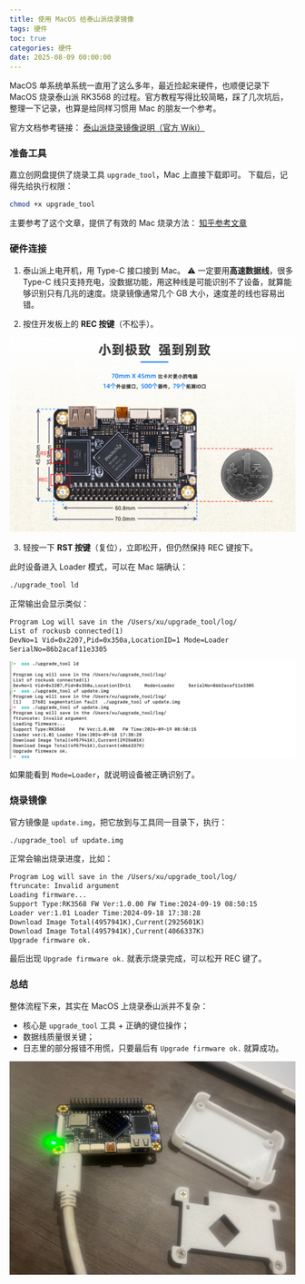 ```yaml
---
title: 使用 MacOS 给泰山派烧录镜像
tags: 硬件
toc: true
categories: 硬件
date: 2025-08-09 00:00:00
---
```


MacOS 单系统单系统一直用了这么多年，最近捡起来硬件，也顺便记录下 MacOS 烧录泰山派 RK3568 的过程。官方教程写得比较简略，踩了几次坑后，整理一下记录，也算是给同样习惯用 Mac 的朋友一个参考。

官方文档参考链接：
[泰山派烧录镜像说明（官方 Wiki）](https://wiki.lckfb.com/zh-hans/tspi-rk3566/system-usage/img-download.html)

 <!--more-->

### 准备工具

嘉立创网盘提供了烧录工具 `upgrade_tool`，Mac 上直接下载即可。
下载后，记得先给执行权限：

```bash
chmod +x upgrade_tool
```

主要参考了这个文章，提供了有效的 Mac 烧录方法：
[知乎参考文章](https://zhuanlan.zhihu.com/p/684922505)

### 硬件连接

1. 泰山派上电开机，用 Type-C 接口接到 Mac。
   ⚠️ 一定要用**高速数据线**，很多 Type-C 线只支持充电，没数据功能，用这种线是可能识别不了设备，就算能够识别只有几兆的速度。烧录镜像通常几个 GB 大小，速度差的线也容易出错。

2. 按住开发板上的 **REC 按键**（不松手）。

![image-20250921200130465](https://raw.githubusercontent.com/cloudsmithy/picgo-imh/master/image-20250921200130465.png)

3. 轻按一下 **RST 按键**（复位），立即松开，但仍然保持 REC 键按下。

此时设备进入 Loader 模式，可以在 Mac 端确认：

```bash
./upgrade_tool ld
```

正常输出会显示类似：

```
Program Log will save in the /Users/xu/upgrade_tool/log/
List of rockusb connected(1)
DevNo=1 Vid=0x2207,Pid=0x350a,LocationID=1 Mode=Loader SerialNo=86b2acaf11e3305
```

![识别设备](https://raw.githubusercontent.com/cloudsmithy/picgo-imh/master/image-20250921195537592.png)

如果能看到 `Mode=Loader`，就说明设备被正确识别了。

### 烧录镜像

官方镜像是 `update.img`，把它放到与工具同一目录下，执行：

```bash
./upgrade_tool uf update.img
```

正常会输出烧录进度，比如：

```
Program Log will save in the /Users/xu/upgrade_tool/log/
ftruncate: Invalid argument
Loading firmware...
Support Type:RK3568 FW Ver:1.0.00 FW Time:2024-09-19 08:50:15
Loader ver:1.01 Loader Time:2024-09-18 17:38:28
Download Image Total(4957941K),Current(2925601K)
Download Image Total(4957941K),Current(4066337K)
Upgrade firmware ok.
```

最后出现 `Upgrade firmware ok.` 就表示烧录完成，可以松开 REC 键了。

### 总结

整体流程下来，其实在 MacOS 上烧录泰山派并不复杂：

- 核心是 `upgrade_tool` 工具 + 正确的键位操作；
- 数据线质量很关键；
- 日志里的部分报错不用慌，只要最后有 `Upgrade firmware ok.` 就算成功。

![成功识别](https://raw.githubusercontent.com/cloudsmithy/picgo-imh/master/image-20250921195305486.png)
